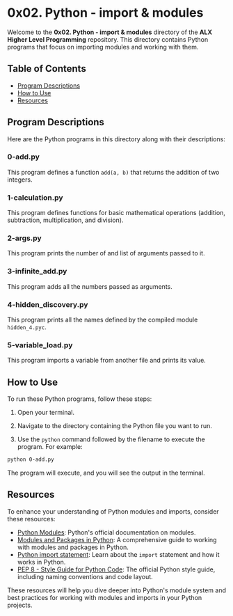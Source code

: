 # 0x02. Python - import & modules

Welcome to the **0x02. Python - import & modules** directory of the **ALX Higher Level Programming** repository. This directory contains Python programs that focus on importing modules and working with them.

## Table of Contents

- [Program Descriptions](#program-descriptions)
- [How to Use](#how-to-use)
- [Resources](#resources)

## Program Descriptions

Here are the Python programs in this directory along with their descriptions:

### 0-add.py

This program defines a function `add(a, b)` that returns the addition of two integers.

### 1-calculation.py

This program defines functions for basic mathematical operations (addition, subtraction, multiplication, and division).

### 2-args.py

This program prints the number of and list of arguments passed to it.

### 3-infinite_add.py

This program adds all the numbers passed as arguments.

### 4-hidden_discovery.py

This program prints all the names defined by the compiled module `hidden_4.pyc`.

### 5-variable_load.py

This program imports a variable from another file and prints its value.

## How to Use

To run these Python programs, follow these steps:

1. Open your terminal.

2. Navigate to the directory containing the Python file you want to run.

3. Use the `python` command followed by the filename to execute the program. For example:

```bash
python 0-add.py
```

The program will execute, and you will see the output in the terminal.

## Resources

To enhance your understanding of Python modules and imports, consider these resources:

- [Python Modules](https://docs.python.org/3/tutorial/modules.html): Python's official documentation on modules.
- [Modules and Packages in Python](https://realpython.com/python-modules-packages/): A comprehensive guide to working with modules and packages in Python.
- [Python import statement](https://realpython.com/python-import/): Learn about the `import` statement and how it works in Python.
- [PEP 8 - Style Guide for Python Code](https://www.python.org/dev/peps/pep-0008/): The official Python style guide, including naming conventions and code layout.

These resources will help you dive deeper into Python's module system and best practices for working with modules and imports in your Python projects.
